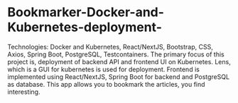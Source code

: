 # Bookmarker-Docker-and-Kubernetes-deployment-

Technologies: Docker and Kubernetes, React/NextJS, Bootstrap, CSS, Axios, Spring Boot, PostgreSQL,
Testcontainers.
The primary focus of this project is, deployment of backend API and frontend UI on Kubernetes. Lens, which is a
GUI for kubernetes is used for deployment. Frontend is implemented using React/NextJS, Spring Boot for backend
and PostgreSQL as database. This app allows you to bookmark the articles, you find interesting.
